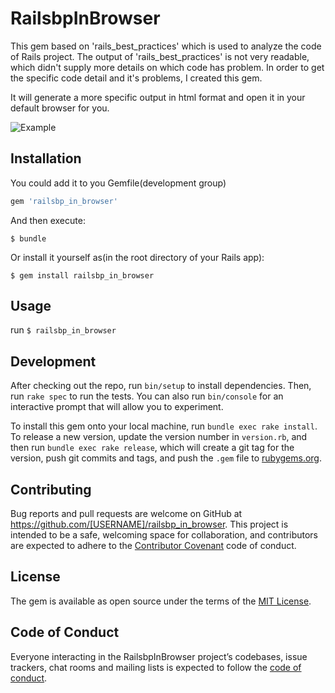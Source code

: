 # RailsbpInBrowser

This gem based on 'rails_best_practices' which is used to analyze the code of Rails project. The output of 'rails_best_practices' is not very readable, which didn't
supply more details on which code has problem. In order to get the specific code detail and it's problems, I created this gem.

It will generate a more specific output in html format and open it in your default browser for you.

![Example]('./images/railsbp_in_browser_examp.jpg')

## Installation

You could add it to you Gemfile(development group)

```ruby
gem 'railsbp_in_browser'
```

And then execute:

    $ bundle

Or install it yourself as(in the root directory of your Rails app):

    $ gem install railsbp_in_browser

## Usage

run `$ railsbp_in_browser`

## Development

After checking out the repo, run `bin/setup` to install dependencies. Then, run `rake spec` to run the tests. You can also run `bin/console` for an interactive prompt that will allow you to experiment.

To install this gem onto your local machine, run `bundle exec rake install`. To release a new version, update the version number in `version.rb`, and then run `bundle exec rake release`, which will create a git tag for the version, push git commits and tags, and push the `.gem` file to [rubygems.org](https://rubygems.org).

## Contributing

Bug reports and pull requests are welcome on GitHub at https://github.com/[USERNAME]/railsbp_in_browser. This project is intended to be a safe, welcoming space for collaboration, and contributors are expected to adhere to the [Contributor Covenant](http://contributor-covenant.org) code of conduct.

## License

The gem is available as open source under the terms of the [MIT License](https://opensource.org/licenses/MIT).

## Code of Conduct

Everyone interacting in the RailsbpInBrowser project’s codebases, issue trackers, chat rooms and mailing lists is expected to follow the [code of conduct](https://github.com/[USERNAME]/railsbp_in_browser/blob/master/CODE_OF_CONDUCT.md).
